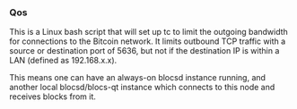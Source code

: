 ### Qos ###

This is a Linux bash script that will set up tc to limit the outgoing bandwidth for connections to the Bitcoin network. It limits outbound TCP traffic with a source or destination port of 5636, but not if the destination IP is within a LAN (defined as 192.168.x.x).

This means one can have an always-on blocsd instance running, and another local blocsd/blocs-qt instance which connects to this node and receives blocks from it.
